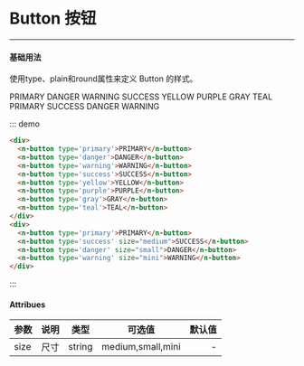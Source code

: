 # Button 按钮
---

#### 基础用法
使用type、plain和round属性来定义 Button 的样式。

<div class="demo-block">
	<div>
		<n-button type='primary'>PRIMARY</n-button>
		<n-button type='danger'>DANGER</n-button>
		<n-button type='warning'>WARNING</n-button>
		<n-button type='success'>SUCCESS</n-button>
		<n-button type='yellow'>YELLOW</n-button>
		<n-button type='purple'>PURPLE</n-button>
		<n-button type='gray'>GRAY</n-button>
		<n-button type='teal'>TEAL</n-button>
	</div>
	<div class="m-10">
		<n-button type='primary'>PRIMARY</n-button>
		<n-button type='success' size="medium">SUCCESS</n-button>
		<n-button type='danger' size="small">DANGER</n-button>
		<n-button type='warning' size="mini">WARNING</n-button>
	</div>
</div>

::: demo

```html
<div>
  <n-button type='primary'>PRIMARY</n-button>
  <n-button type='danger'>DANGER</n-button>
  <n-button type='warning'>WARNING</n-button>
  <n-button type='success'>SUCCESS</n-button>
  <n-button type='yellow'>YELLOW</n-button>
  <n-button type='purple'>PURPLE</n-button>
  <n-button type='gray'>GRAY</n-button>
  <n-button type='teal'>TEAL</n-button>
</div>
<div>
  <n-button type='primary'>PRIMARY</n-button>
  <n-button type='success' size="medium">SUCCESS</n-button>
  <n-button type='danger' size="small">DANGER</n-button>
  <n-button type='warning' size="mini">WARNING</n-button>
</div>
```

:::

#### Attribues

|参数|说明|类型|可选值|默认值|
|:---|----|---|-----|-----:|
|size|尺寸|string|medium,small,mini|-|
